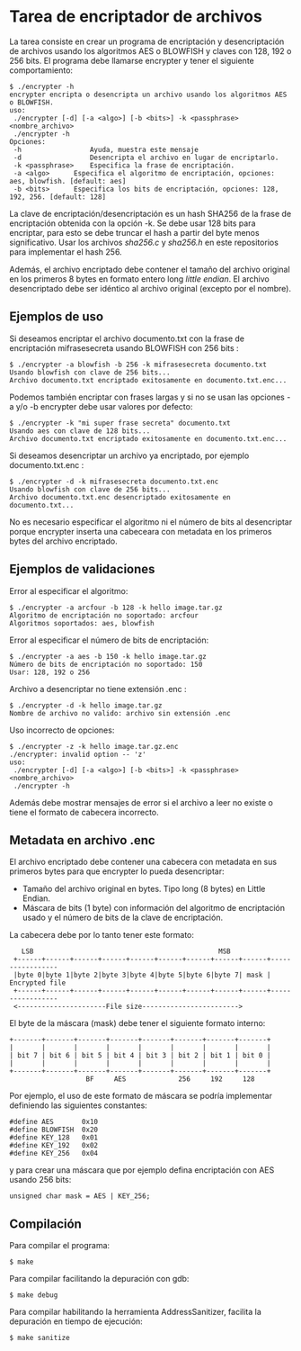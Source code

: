 # Tarea de encriptador de archivos
La tarea consiste en crear un programa de encriptación y desencriptación de archivos usando los algoritmos AES o BLOWFISH y claves con 128, 192 o 256 bits. El programa debe llamarse encrypter y tener el siguiente comportamiento:

```
$ ./encrypter -h
encrypter encripta o desencripta un archivo usando los algoritmos AES o BLOWFISH.
uso:
 ./encrypter [-d] [-a <algo>] [-b <bits>] -k <passphrase> <nombre_archivo>
 ./encrypter -h
Opciones:
 -h			        Ayuda, muestra este mensaje
 -d			        Desencripta el archivo en lugar de encriptarlo.
 -k <passphrase>	Especifica la frase de encriptación.
 -a <algo>		Especifica el algoritmo de encriptación, opciones: aes, blowfish. [default: aes]
 -b <bits>		Especifica los bits de encriptación, opciones: 128, 192, 256. [default: 128]
```

La clave de encriptación/desencriptación es un hash SHA256 de la frase de encriptación obtenida con la opción -k. Se debe usar 128 bits para encriptar, para esto se debe truncar el hash a partir del byte menos significativo. Usar los archivos *sha256.c* y *sha256.h* en este repositorios para implementar el hash 256.

Además, el archivo encriptado debe contener el tamaño del archivo original en los primeros 8 bytes en formato entero long *little endian*. El archivo desencriptado debe ser idéntico al archivo original (excepto por el nombre).

## Ejemplos de uso

Si deseamos encriptar el archivo documento.txt con la frase de encriptación mifrasesecreta usando BLOWFISH con 256 bits :
```
$ ./encrypter -a blowfish -b 256 -k mifrasesecreta documento.txt 
Usando blowfish con clave de 256 bits...
Archivo documento.txt encriptado exitosamente en documento.txt.enc...
```
Podemos también encriptar con frases largas y si no se usan las opciones -a y/o -b encrypter debe usar valores por defecto:
```
$ ./encrypter -k "mi super frase secreta" documento.txt
Usando aes con clave de 128 bits...
Archivo documento.txt encriptado exitosamente en documento.txt.enc...
```
Si deseamos desencriptar un archivo ya encriptado, por ejemplo documento.txt.enc :
```
$ ./encrypter -d -k mifrasesecreta documento.txt.enc
Usando blowfish con clave de 256 bits...
Archivo documento.txt.enc desencriptado exitosamente en documento.txt...
```
No es necesario especificar el algoritmo ni el número de bits al desencriptar porque encrypter inserta una cabeceara con metadata en los primeros bytes del archivo encriptado.

## Ejemplos de validaciones

Error al especificar el algoritmo:
```
$ ./encrypter -a arcfour -b 128 -k hello image.tar.gz
Algoritmo de encriptación no soportado: arcfour
Algoritmos soportados: aes, blowfish
```
Error al especificar el número de bits de encriptación:
```
$ ./encrypter -a aes -b 150 -k hello image.tar.gz 
Número de bits de encriptación no soportado: 150
Usar: 128, 192 o 256
```
Archivo a desencriptar no tiene extensión .enc :
```
$ ./encrypter -d -k hello image.tar.gz 
Nombre de archivo no valido: archivo sin extensión .enc
```

Uso incorrecto de opciones:
```
$ ./encrypter -z -k hello image.tar.gz.enc
./encrypter: invalid option -- 'z'
uso:
 ./encrypter [-d] [-a <algo>] [-b <bits>] -k <passphrase> <nombre_archivo>
 ./encrypter -h
```

Además debe mostrar mensajes de error si el archivo a leer no existe o tiene el formato de cabecera incorrecto.

## Metadata en archivo .enc

El archivo encriptado debe contener una cabecera con metadata en sus primeros bytes para que encrypter lo pueda desencriptar:
- Tamaño del archivo original en bytes. Tipo long (8 bytes) en Little Endian.
- Máscara de bits (1 byte) con información del algoritmo de encriptación usado y el número de bits de la clave de encriptación.

La cabecera debe por lo tanto tener este formato:
```
   LSB                                              MSB                                                         
 +------+------+------+------+------+------+------+------+------+-----------------                              
 |byte 0|byte 1|byte 2|byte 3|byte 4|byte 5|byte 6|byte 7| mask | Encrypted file                                
 +------+------+------+------+------+------+------+------+------+-----------------                              
 <----------------------File size------------------------>      
```
El byte de la máscara (mask) debe tener el siguiente formato interno:
```
+-------+-------+-------+-------+-------+-------+-------+-------+
|       |       |       |       |       |       |       |       |
| bit 7 | bit 6 | bit 5 | bit 4 | bit 3 | bit 2 | bit 1 | bit 0 |
|       |       |       |       |       |       |       |       |
+-------+-------+-------+-------+-------+-------+-------+-------+
                   BF     AES             256     192     128    
```
Por ejemplo, el uso de este formato de máscara se podría implementar definiendo las siguientes constantes:
```
#define AES       0x10
#define BLOWFISH  0x20
#define KEY_128   0x01
#define KEY_192   0x02
#define KEY_256   0x04
```
y para crear una máscara que por ejemplo defina encriptación con AES usando 256 bits:
```
unsigned char mask = AES | KEY_256;
```

## Compilación
Para compilar el programa:
```
$ make
```
Para compilar facilitando la depuración con gdb:
```
$ make debug
```
Para compilar habilitando la herramienta AddressSanitizer, facilita la depuración en tiempo de ejecución:
```
$ make sanitize
```
